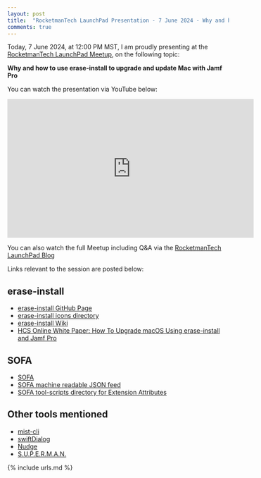 ```yaml
---
layout: post
title:  "RocketmanTech LaunchPad Presentation - 7 June 2024 - Why and how to use erase-install"
comments: true
---
```


Today, 7 June 2024, at 12:00 PM MST, I am proudly presenting at the [RocketmanTech LaunchPad Meetup](https://rocketman.tech/launchpad), on the following topic:

**Why and how to use erase-install to upgrade and update Mac with Jamf Pro**

You can watch the presentation via YouTube below:

<iframe width="560" height="315" src="https://www.youtube.com/embed/14UyJITEwDg" title="YouTube video player" frameborder="0" allow="accelerometer; autoplay; clipboard-write; encrypted-media; gyroscope; picture-in-picture" allowfullscreen></iframe>

You can also watch the full Meetup including Q&A via the [RocketmanTech LaunchPad Blog](https://www.rocketman.tech/post/erase-install-w--graham-pugh)

Links relevant to the session are posted below:

## erase-install

- [erase-install GitHub Page](https://github.com/grahampugh/erase-install)
- [erase-install icons directory](https://github.com/grahampugh/erase-install/tree/main/icons)
- [erase-install Wiki](https://github.com/grahampugh/erase-install/wiki)
- [HCS Online White Paper: How To Upgrade macOS Using erase-install and Jamf Pro](https://hcsonline.com/support/white-papers/how-to-upgrade-macos-using-erase-install-and-jamf-pro)

## SOFA

- [SOFA](https://sofa.macadmins.io)
- [SOFA machine readable JSON feed](https://sofa.macadmins.io/v1/macos_data_feed.json)
- [SOFA tool-scripts directory for Extension Attributes](https://github.com/macadmins/sofa/tree/main/tool-scripts)

## Other tools mentioned

- [mist-cli](https://github.com/ninxsoft/mist-cli)
- [swiftDialog](https://github.com/swiftDialog/swiftDialog)
- [Nudge](https://github.com/macadmins/nudge)
- [S.U.P.E.R.M.A.N.](https://github.com/Macjutsu/super)

{% include urls.md %}
